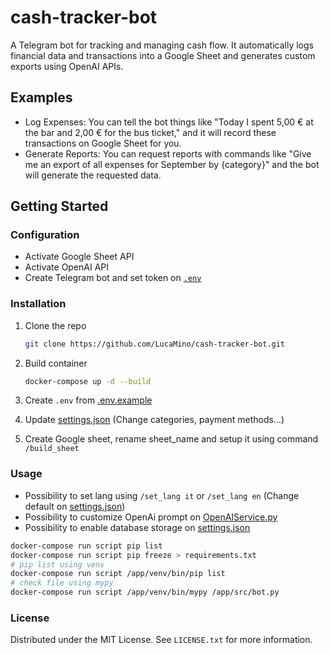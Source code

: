 # cash-tracker-bot
A Telegram bot for tracking and managing cash flow.
It automatically logs financial data and transactions into a Google Sheet and generates custom exports using OpenAI APIs.

## Examples
- Log Expenses: You can tell the bot things like "Today I spent 5,00 € at the bar and 2,00 € for the bus ticket," and it will record these transactions on Google Sheet for you.
- Generate Reports: You can request reports with commands like "Give me an export of all expenses for September by {category}" and the bot will generate the requested data.

<!-- GETTING STARTED -->
## Getting Started

### Configuration
- Activate Google Sheet API
- Activate OpenAI API
- Create Telegram bot and set token on [`.env`](src/.env.example)

### Installation
1. Clone the repo
   ```sh
   git clone https://github.com/LucaMino/cash-tracker-bot.git
   ```
2. Build container
   ```sh
   docker-compose up -d --build
   ```
3. Create `.env` from [.env.example](src/.env.example)

4. Update [settings.json](src/config/settings.json) (Change categories, payment methods...)

5. Create Google sheet, rename sheet_name and setup it using command `/build_sheet`

<!-- USAGE -->
### Usage
- Possibility to set lang using `/set_lang it` or `/set_lang en` (Change default on [settings.json](src/config/settings.json))
- Possibility to customize OpenAi prompt on [OpenAIService.py](src/services/open_ai_service.py)
- Possibility to enable database storage on [settings.json](src/config/settings.json)

<!-- UTILS -->
```sh
docker-compose run script pip list
docker-compose run script pip freeze > requirements.txt
# pip list using venv
docker-compose run script /app/venv/bin/pip list
# check file using mypy
docker-compose run script /app/venv/bin/mypy /app/src/bot.py
```

<!-- LICENSE -->
### License

Distributed under the MIT License. See `LICENSE.txt` for more information.
